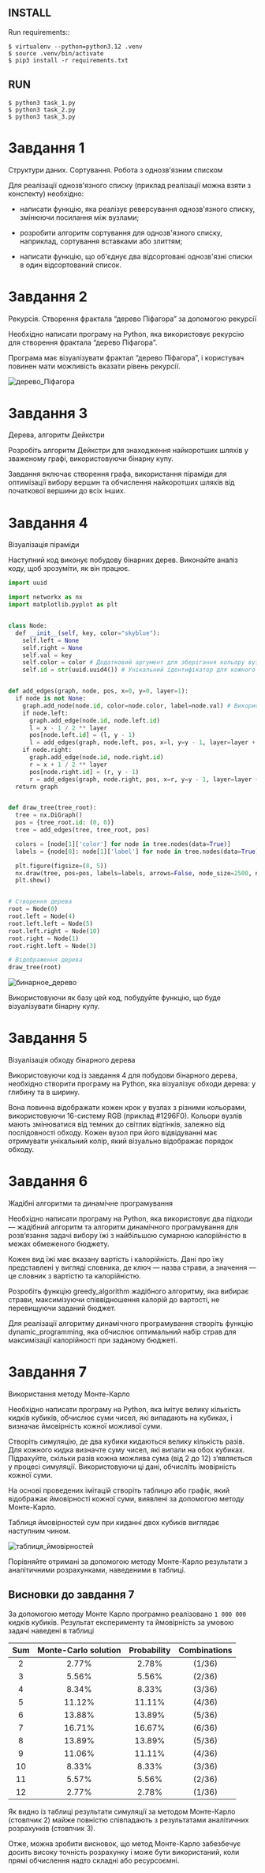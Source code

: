
INSTALL
------------
Run requirements::

    $ virtualenv --python=python3.12 .venv
	$ source .venv/bin/activate 
    $ pip3 install -r requirements.txt

RUN
------------
    $ python3 task_1.py
	$ python3 task_2.py
	$ python3 task_3.py


# Завдання 1

Структури даних. Сортування. Робота з однозв'язним списком

Для реалізації однозв'язного списку (приклад реалізації можна взяти з конспекту) необхідно:

- написати функцію, яка реалізує реверсування однозв'язного списку, змінюючи посилання між вузлами;

- розробити алгоритм сортування для однозв'язного списку, наприклад, сортування вставками або злиттям;

- написати функцію, що об'єднує два відсортовані однозв'язні списки в один відсортований список.

# Завдання 2

Рекурсія. Створення фрактала “дерево Піфагора” за допомогою рекурсії

Необхідно написати програму на Python, яка використовує рекурсію для створення фрактала “дерево Піфагора”. 

Програма має візуалізувати фрактал “дерево Піфагора”, і користувач повинен мати можливість вказати рівень рекурсії.

![дерево_Піфагора](./assets/pythagoras_tree.png)


# Завдання 3

Дерева, алгоритм Дейкстри

Розробіть алгоритм Дейкстри для знаходження найкоротших шляхів у зваженому графі, використовуючи бінарну купу. 

Завдання включає створення графа, використання піраміди для оптимізації вибору вершин та обчислення найкоротших шляхів від початкової вершини до всіх інших.

# Завдання 4

Візуалізація піраміди

Наступний код виконує побудову бінарних дерев. Виконайте аналіз коду, щоб зрозуміти, як він працює.

```python
import uuid

import networkx as nx
import matplotlib.pyplot as plt


class Node:
  def __init__(self, key, color="skyblue"):
    self.left = None
    self.right = None
    self.val = key
    self.color = color # Додатковий аргумент для зберігання кольору вузла
    self.id = str(uuid.uuid4()) # Унікальний ідентифікатор для кожного вузла


def add_edges(graph, node, pos, x=0, y=0, layer=1):
  if node is not None:
    graph.add_node(node.id, color=node.color, label=node.val) # Використання id та збереження значення вузла
    if node.left:
      graph.add_edge(node.id, node.left.id)
      l = x - 1 / 2 ** layer
      pos[node.left.id] = (l, y - 1)
      l = add_edges(graph, node.left, pos, x=l, y=y - 1, layer=layer + 1)
    if node.right:
      graph.add_edge(node.id, node.right.id)
      r = x + 1 / 2 ** layer
      pos[node.right.id] = (r, y - 1)
      r = add_edges(graph, node.right, pos, x=r, y=y - 1, layer=layer + 1)
  return graph


def draw_tree(tree_root):
  tree = nx.DiGraph()
  pos = {tree_root.id: (0, 0)}
  tree = add_edges(tree, tree_root, pos)

  colors = [node[1]['color'] for node in tree.nodes(data=True)]
  labels = {node[0]: node[1]['label'] for node in tree.nodes(data=True)} # Використовуйте значення вузла для міток

  plt.figure(figsize=(8, 5))
  nx.draw(tree, pos=pos, labels=labels, arrows=False, node_size=2500, node_color=colors)
  plt.show()


# Створення дерева
root = Node(0)
root.left = Node(4)
root.left.left = Node(5)
root.left.right = Node(10)
root.right = Node(1)
root.right.left = Node(3)

# Відображення дерева
draw_tree(root)

```

![бинарное_дерево](./assets/binary_tree.png)

Використовуючи як базу цей код, побудуйте функцію, що буде візуалізувати бінарну купу.


# Завдання 5

Візуалізація обходу бінарного дерева

Використовуючи код із завдання 4 для побудови бінарного дерева, необхідно створити програму на Python, яка візуалізує обходи дерева: у глибину та в ширину.

Вона повинна відображати кожен крок у вузлах з різними кольорами, використовуючи 16-систему RGB (приклад #1296F0). Кольори вузлів мають змінюватися від темних до світлих відтінків, залежно від послідовності обходу. Кожен вузол при його відвідуванні має отримувати унікальний колір, який візуально відображає порядок обходу.

# Завдання 6

Жадібні алгоритми та динамічне програмування

Необхідно написати програму на Python, яка використовує два підходи — жадібний алгоритм та алгоритм динамічного програмування для розв’язання задачі вибору їжі з найбільшою сумарною калорійністю в межах обмеженого бюджету.

Кожен вид їжі має вказану вартість і калорійність. Дані про їжу представлені у вигляді словника, де ключ — назва страви, а значення — це словник з вартістю та калорійністю.

Розробіть функцію greedy_algorithm жадібного алгоритму, яка вибирає страви, максимізуючи співвідношення калорій до вартості, не перевищуючи заданий бюджет.

Для реалізації алгоритму динамічного програмування створіть функцію dynamic_programming, яка обчислює оптимальний набір страв для максимізації калорійності при заданому бюджеті.


# Завдання 7

Використання методу Монте-Карло

Необхідно написати програму на Python, яка імітує велику кількість кидків кубиків, обчислює суми чисел, які випадають на кубиках, і визначає ймовірність кожної можливої суми.

Створіть симуляцію, де два кубики кидаються велику кількість разів. Для кожного кидка визначте суму чисел, які випали на обох кубиках. Підрахуйте, скільки разів кожна можлива сума (від 2 до 12) з’являється у процесі симуляції. Використовуючи ці дані, обчисліть імовірність кожної суми.

На основі проведених імітацій створіть таблицю або графік, який відображає ймовірності кожної суми, виявлені за допомогою методу Монте-Карло.

Таблиця ймовірностей сум при киданні двох кубиків виглядає наступним чином.

![таблиця_ймовірностей](./assets/probability_table.png)

Порівняйте отримані за допомогою методу Монте-Карло результати з аналітичними розрахунками, наведеними в таблиці.


## Висновки до завдання 7

За допомогою методу Монте Карло програмно реалізовано `1 000 000` кидків кубиків.
Результат експерименту та ймовірність за умовою задачі наведені в таблиці

|  Sum  | Monte-Carlo solution |   Probability  | Combinations |  
| :---: | :------------------: | :------------: | :----------: |
|   2   |        2.77%         |     2.78%      |    (1/36)    |
|   3   |        5.56%         |     5.56%      |    (2/36)    |
|   4   |        8.34%         |     8.33%      |    (3/36)    |
|   5   |        11.12%        |     11.11%     |    (4/36)    |
|   6   |        13.88%        |     13.89%     |    (5/36)    |
|   7   |        16.71%        |     16.67%     |    (6/36)    |
|   8   |        13.89%        |     13.89%     |    (5/36)    |
|   9   |        11.06%        |     11.11%     |    (4/36)    |
|   10  |        8.33%         |     8.33%      |    (3/36)    |
|   11  |        5.57%         |     5.56%      |    (2/36)    |
|   12  |        2.77%         |     2.78%      |    (1/36)    |

Як видно із таблиці результати симуляції за методом Монте-Карло (стовпчик 2) майже повністю співпадають з результатами аналітичних розрахунків (стовпчик 3).

Отже, можна зробити висновок, що метод Монте-Карло забезбечує досить високу точність розрахунку і може бути використаний, коли прямі обчислення надто складні або ресурсоємні.

